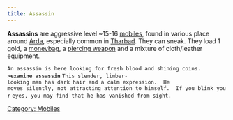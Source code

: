 ```yaml
---
title: Assassin
---
```


**Assassins** are aggressive level ~15-16 [mobiles](mobile "wikilink"),
found in various place around [Arda](Arda "wikilink"), especially common
in [Tharbad](Tharbad "wikilink"). They can sneak. They load 1 gold, a
[moneybag](moneybag "wikilink"), a [piercing
weapon](piercing_weapon "wikilink") and a mixture of cloth/leather
equipment.

`An assassin is here looking for fresh blood and shining coins.`
`>`**`examine assassin`**
`This slender, limber-looking man has dark hair and a calm expression.  He`
`moves silently, not attracting attention to himself.  If you blink your`
`eyes, you may find that he has vanished from sight.`

[Category: Mobiles](Category:_Mobiles "wikilink")